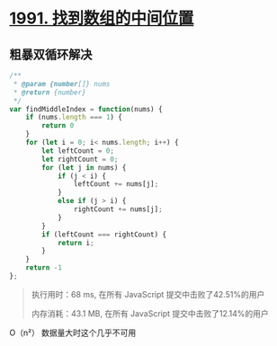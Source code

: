 # [1991. 找到数组的中间位置](https://leetcode.cn/problems/find-the-middle-index-in-array/)

## 粗暴双循环解决

```ts
/**
 * @param {number[]} nums
 * @return {number}
 */
var findMiddleIndex = function(nums) {
    if (nums.length === 1) {
        return 0
    }
    for (let i = 0; i< nums.length; i++) {
        let leftCount = 0;
        let rightCount = 0;
        for (let j in nums) {
            if (j < i) {
                leftCount += nums[j];
            }
            else if (j > i) {
                rightCount += nums[j];
            }
        }
        if (leftCount === rightCount) {
            return i;
        }
    }
    return -1
};
```

> 执行用时：68 ms, 在所有 JavaScript 提交中击败了42.51%的用户
>
> 内存消耗：43.1 MB, 在所有 JavaScript 提交中击败了12.14%的用户
 
O（n²） 数据量大时这个几乎不可用

